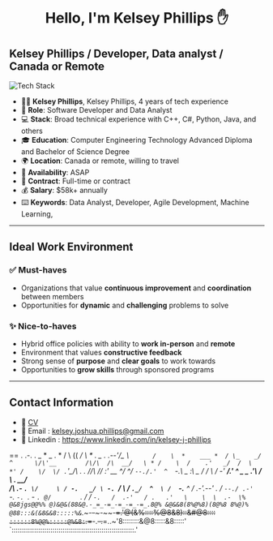 <h1 align="center">Hello, I'm Kelsey Phillips ✋</h1>

## Kelsey Phillips / Developer, Data analyst / Canada or Remote
<p align="left"><img src="https://skillicons.dev/icons?i=cpp,cs,java,py,mysqpl,sqlite,r,postgres,git,github,bash,linux,vim&perline=16" alt="Tech Stack" /> </p>

- 👨‍💼 **Kelsey Phillips**, Kelsey Phillips, 4 years of tech experience 
- 🧑‍ **Role**: Software Developer and Data Analyst
- 💻 **Stack**: Broad technical experience with C++, C#, Python, Java, and others
- 🎓 **Education**: Computer Engineering Technology Advanced Diploma and Bachelor of Science Degree
- 🌍 **Location**: Canada or remote, willing to travel
- 📅 **Availability**: ASAP  
- 📝 **Contract**: Full-time or contract 
- 💰 **Salary**: $58k+ annually 
- ⌨️ **Keywords**: Data Analyst, Developer, Agile Development, Machine Learning, 

---

## Ideal Work Environment

### ✅ Must-haves

- Organizations that value **continuous improvement** and **coordination** between members
- Opportunities for **dynamic** and **challenging** problems to solve

### ✨ Nice-to-haves

- Hybrid office policies with ability to **work in-person** and **remote**
- Environment that values **constructive feedback**
- Strong sense of **purpose** and **clear goals** to work towards
- Opportunities to **grow skills** through sponsored programs

---
## Contact Information

- 📄 [CV](https://www.github.com/KelseyJPhillips/hire-me/blob/main/Kelsey_Phillips_Master_CV.pdf)
- 📧 Email : [kelsey.joshua.phillips@gmail.com](mailto:kelsey.joshua.phillips@gmail.com)
- 🤝 Linkedin : https://www.linkedin.com/in/kelsey-j-phillips

==
    .                  .-.    .  _   *     _   .
           *          /   \     ((       _/ \       *    .
         _    .   .--'\/\_ \     `      /    \  *    ___
     *  / \_    _/ ^      \/\'__        /\/\  /\  __/   \ *
       /    \  /    .'   _/  /  \  *' /    \/  \/ .`'\_/\   .
  .   /\/\  /\/ :' __  ^/  ^/    `--./.'  ^  `-.\ _    _:\ _
     /    \/  \  _/  \-' __/.' ^ _   \_   .'\   _/ \ .  __/ \
   /\  .-   `. \/     \ / -.   _/ \ -. `_/   \ /    `._/  ^  \
  /  `-.__ ^   / .-'.--'    . /    `--./ .-'  `-.  `-. `.  -  `.
@/        `.  / /      `-.   /  .-'   / .   .'   \    \  \  .-  \%
@&8jgs@@%% @)&@&(88&@.-_=_-=_-=_-=_-=_.8@% &@&&8(8%@%8)(8@%8 8%@)%
@88:::&(&8&&8:::::%&`.~-_~~-~~_~-~_~-~~=.'@(&%::::%@8&8)::&#@8::::
`::::::8%@@%:::::@%&8:`.=~~-.~~-.~~=..~'8::::::::&@8:::::&8:::::'
 `::::::::::::::::::::::::::::::::::::::::::::::::::::::::::::.'
